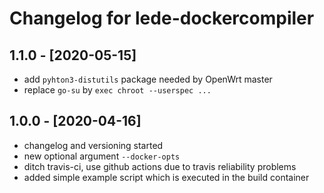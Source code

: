 # Changelog for lede-dockercompiler

## 1.1.0 - [2020-05-15]

* add `pyhton3-distutils` package needed by OpenWrt master
* replace `go-su` by `exec chroot --userspec ...`

## 1.0.0 - [2020-04-16]

* changelog and versioning started
* new optional argument `--docker-opts` 
* ditch travis-ci, use github actions due to travis reliability problems
* added simple example script which is executed in the build container


